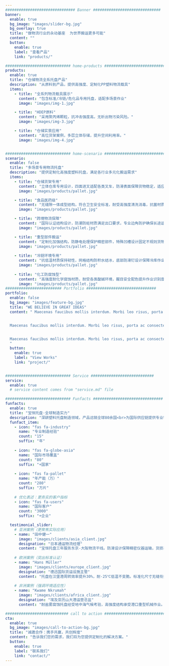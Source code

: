 ```yaml
---
############################### Banner ##############################
banner:
  enable: true
  bg_image: "images/slider-bg.jpg"
  bg_overlay: true
  title: "做物流行业的永动基座  为世界搬运更多可能"
  content: ""
  button:
    enable: true
    label: "查看产品"
    link: "products/"

############################# home-products #################################
products:
  enable: true
  title: "仓储物流全系托盘产品"
  description: "从原料到产品，提供高强度、定制化PP塑料物流载具"
  items:
    - title: "全系列物流载具展示"
      content: "包含标准/冷链/危化品专用托盘，适配多场景作业"
      image: "images/img-1.jpg"

    - title: "HDEP原料"
      content: "采用聚丙烯颗粒，抗冲击强度高，无析出物污染风险。"
      image: "images/img-3.jpg"

    - title: "仓储实景应用"
      content: "高位货架案例，多层立体存储，提升空间利用率。"
      image: "images/img-4.jpg"


############################# home-scenario #################################
scenario:
  enable: false
  title: "多场景专用物流托盘"
  description: "提供定制化高强度塑料托盘，满足各行业多元化搬运需求"
  items:
    - title: "仓储货架专用"
      content: "立体仓库专用设计，四面进叉适配各类叉车，防滑表面保障货物稳定，适应温湿度变化，持久耐用。"
      image: "images/products/pallet.jpg" 

    - title: "食品医药级"
      content: "无缝隙一体成型结构，符合卫生安全标准，耐受高强度清洗消毒，抗菌材质确保洁净运输。"
      image: "images/products/pallet.jpg" 

    - title: "跨境物流保障"
      content: "国际认证结构设计，防潮防蛀材质满足出口要求，专业边角防护确保长途运输安全。"
      image: "images/products/pallet.jpg"

    - title: "重型部件搬运"
      content: "定制化加强结构，防静电处理保护精密部件，特殊凹槽设计固定不规则货物，耐油污易维护。"
      image: "images/products/pallet.jpg"
      
    - title: "冷链环境专用"
      content: "抗低温材质保持韧性，网格结构防积水结冰，底部防滑钉设计保障冷库作业安全。"
      image: "images/products/pallet.jpg"
      
    - title: "化工防腐蚀型"
      content: "高强度耐化学腐蚀材质，耐受各类酸碱环境，醒目安全配色提升作业识别度。"
      image: "images/products/pallet.jpg"
######################### Portfolio ###############################
portfolio:
  enable: false
  bg_image: "images/feature-bg.jpg"
  title: "WE BELIEVE IN GREAT IDEAS"
  content: " Maecenas faucibus mollis interdum. Morbi leo risus, porta ac consectetur ac, vestibulum at eros. Fusce dapibus, tellus ac cursus commodo, tortor mauris condimentum nibh, ut fermentum massa justo sit amet risus.


  Maecenas faucibus mollis interdum. Morbi leo risus, porta ac consectetur ac, vestibulum at eros. Fusce dapibus, tellus ac cursus commodo, tortor mauris condimentum nibh, ut fermentum massa justo sit amet risus.


  Maecenas faucibus mollis interdum. Morbi leo risus, porta ac consectetur ac, vestibulum at eros. Fusce dapibus, tellus ac cursus commodo, tortor mauris condimentum nibh, ut fermentum massa justo sit amet risus.
  "
  button:
    enable: true
    label: "View Works"
    link: "project/"


############################# Service ############################
service:
  enable: true
  # service content comes from "service.md" file

############################# Funfacts ###############################
funfacts:
  enable: true
  title: "宝恒托盘·全球制造实力"
  description: "深耕塑料托盘制造领域，产品远销全球80余国<br>为国际供应链提供专业物流装备支持"
  funfact_item:
    - icon: "fas fa-industry" 
      name: "专业制造经验"
      count: "15"
      suffix: "年"
      
    - icon: "fas fa-globe-asia" 
      name: "国际市场覆盖"
      count: "80"
      suffix: "+国家"
      
    - icon: "fas fa-pallet" 
      name: "年产能（万）"
      count: "280"
      suffix: "万片"
      
    # 优化表述：更务实的客户指标
    - icon: "fas fa-users" 
      name: "国际客户"
      count: "3000"
      suffix: "+企业"

  testimonial_slider:
    # 亚洲案例（更聚焦实际应用）
    - name: "田中健一"
      image: "images/clients/asia_client.jpg"
      designation: "日本通运物流经理"
      content: "宝恒托盘三年服务东京-大阪物流干线。防滑设计保障精密仪器运输，货损率降低至0.2%，年节省包装成本2800万日元。"
      
    # 欧洲案例（突出标准认证）
    - name: "Hans Müller"
      image: "images/clients/europe_client.jpg"
      designation: "德迅国际货运设施主管"
      content: "托盘在汉堡港周转效率提升30%，耐-25℃低温不变脆。标准化尺寸无缝衔接欧洲物流系统，五年使用周期零更换。"
      
    # 非洲案例（强调环境适应性）
    - name: "Kwame Nkrumah"
      image: "images/clients/africa_client.jpg"
      designation: "埃及亚历山大港运营总监"
      content: "耐盐雾腐蚀托盘经受地中海气候考验，高强度结构承受港口重型机械作业。防滑钉设计解决潮湿码头移位问题，年损耗率从5%降至1.2%。"

############################ call to action ###########################
cta:
  enable: true
  bg_image: "images/call-to-action-bg.jpg"
  title: "诚邀合作：携手共赢，共创辉煌"
  content: "告诉我们您的需求，我们将为您提供定制化的解决方案。"
  button:
    enable: true
    label: "联系我们"
    link: "contact/"
---
```

